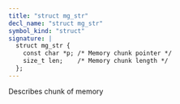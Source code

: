 ```yaml
---
title: "struct mg_str"
decl_name: "struct mg_str"
symbol_kind: "struct"
signature: |
  struct mg_str {
    const char *p; /* Memory chunk pointer */
    size_t len;    /* Memory chunk length */
  };
---
```


Describes chunk of memory 

